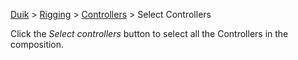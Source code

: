 [Duik](https://github.com/Rainbox-dev/DuAEF_Duik/wiki/Duik-User-Guide) > [Rigging](https://github.com/Rainbox-dev/DuAEF_Duik/wiki/Rigging) > [Controllers](https://github.com/Rainbox-dev/DuAEF_Duik/wiki/Controllers) > Select Controllers

Click the *Select controllers* button to select all the Controllers in the composition.
